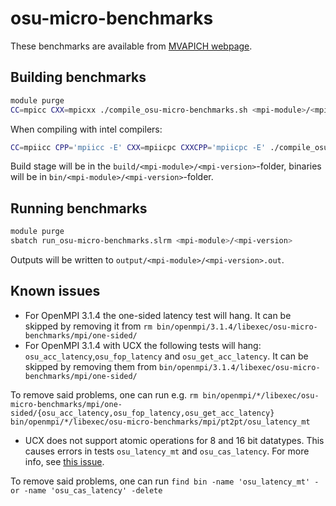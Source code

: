 # osu-micro-benchmarks

These benchmarks are available from [MVAPICH webpage](http://mvapich.cse.ohio-state.edu/benchmarks).

## Building benchmarks

```sh
module purge
CC=mpicc CXX=mpicxx ./compile_osu-micro-benchmarks.sh <mpi-module>/<mpi-version>
```

When compiling with intel compilers:

```sh
CC=mpiicc CPP='mpiicc -E' CXX=mpiicpc CXXCPP='mpiicpc -E' ./compile_osu-micro-benchmarks.sh intel-parallel-studio/<intel parallel studio version>
```

Build stage will be in the `build/<mpi-module>/<mpi-version>`-folder,
binaries will be in `bin/<mpi-module>/<mpi-version>`-folder.

## Running benchmarks

```sh
module purge
sbatch run_osu-micro-benchmarks.slrm <mpi-module>/<mpi-version>
```

Outputs will be written to `output/<mpi-module>/<mpi-version>.out`.

## Known issues

- For OpenMPI 3.1.4 the one-sided latency test will hang. It can be skipped by removing it from `rm bin/openmpi/3.1.4/libexec/osu-micro-benchmarks/mpi/one-sided/`
- For OpenMPI 3.1.4 with UCX the following tests will hang: `osu_acc_latency`,`osu_fop_latency` and `osu_get_acc_latency`. It can be skipped by removing them from `bin/openmpi/3.1.4/libexec/osu-micro-benchmarks/mpi/one-sided/`

To remove said problems, one can run e.g. `rm bin/openmpi/*/libexec/osu-micro-benchmarks/mpi/one-sided/{osu_acc_latency,osu_fop_latency,osu_get_acc_latency} bin/openmpi/*/libexec/osu-micro-benchmarks/mpi/pt2pt/osu_latency_mt`

- UCX does not support atomic operations for 8 and 16 bit datatypes. This causes errors in tests `osu_latency_mt` and `osu_cas_latency`. For more info, see [this issue](https://github.com/open-mpi/ompi/issues/6777).

To remove said problems, one can run `find bin -name 'osu_latency_mt' -or -name 'osu_cas_latency' -delete`
